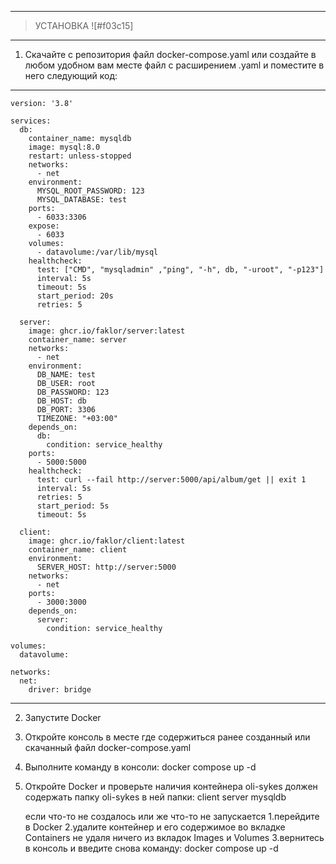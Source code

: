 _______________________________________________________

> УСТАНОВКА ![#f03c15]
_______________________________________________________
1. Скачайте с репозитория файл docker-compose.yaml
  или создайте в любом удобном вам месте файл с расширением .yaml
  и поместите в него следующий код:
_______________________________________________________
```
version: '3.8'

services:
  db:
    container_name: mysqldb
    image: mysql:8.0
    restart: unless-stopped
    networks:
      - net
    environment: 
      MYSQL_ROOT_PASSWORD: 123
      MYSQL_DATABASE: test
    ports:
      - 6033:3306
    expose:
      - 6033
    volumes:
      - datavolume:/var/lib/mysql
    healthcheck:
      test: ["CMD", "mysqladmin" ,"ping", "-h", db, "-uroot", "-p123"]
      interval: 5s
      timeout: 5s
      start_period: 20s
      retries: 5

  server:
    image: ghcr.io/faklor/server:latest
    container_name: server
    networks:
      - net
    environment:
      DB_NAME: test
      DB_USER: root
      DB_PASSWORD: 123
      DB_HOST: db
      DB_PORT: 3306
      TIMEZONE: "+03:00"
    depends_on:
      db:
        condition: service_healthy 
    ports:
      - 5000:5000
    healthcheck:
      test: curl --fail http://server:5000/api/album/get || exit 1
      interval: 5s
      retries: 5
      start_period: 5s
      timeout: 5s

  client:
    image: ghcr.io/faklor/client:latest
    container_name: client
    environment:
      SERVER_HOST: http://server:5000
    networks:
      - net
    ports:
      - 3000:3000 
    depends_on:
      server:
        condition: service_healthy  
        
volumes:
  datavolume:

networks:
  net:
    driver: bridge
```
_______________________________________________________
2. Запустите Docker
3. Откройте консоль в месте где содержиться ранее созданный или скачанный файл docker-compose.yaml
4. Выполните команду в консоли: docker compose up -d
5. Откройте Docker и проверьте наличия контейнера oli-sykes
   должен содержать папку oli-sykes в ней папки:
   client
   server
   mysqldb

   если что-то не создалось или же что-то не запускается
   1.перейдите в Docker
   2.удалите контейнер и его содержимое во вкладке Containers не удаля ничего из вкладок Images и Volumes
   3.вернитесь в консоль и введите снова команду: docker compose up -d

